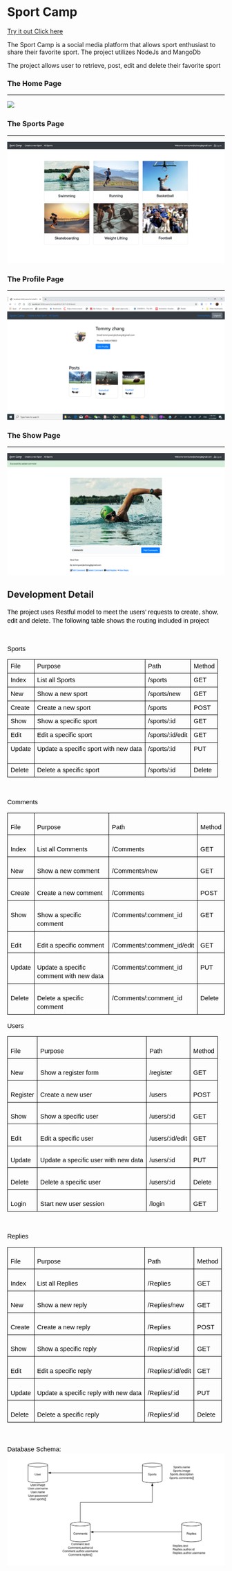 <h1>Sport Camp</h1>
<a href="https://sportcampv2.herokuapp.com/"> Try it out Click here </a>
<p>The Sport Camp is a social media platform that allows sport enthusiast to share their favorite sport. The project utilizes NodeJs and MangoDb </p>
</p>The project allows user to retrieve, post, edit and delete their favorite sport</p>

<h3>The Home Page</h3>
<hr/>
<img src="ScreenShot/Home.png"/>

<h3>The Sports Page</h3>
<hr/>
<img src="ScreenShot/sportsindex.png"/>

<h3>The Profile Page</h3>
<hr/>
<img src="ScreenShot/profile.png"/>

<h3>The Show Page</h3>
<hr/>
<img src="ScreenShot/showpage.png"/>

<h2>Development Detail</h2>
<p dir="ltr" style="line-height:1.38;margin-top:0pt;margin-bottom:0pt;"><span style="font-size:11pt;font-family:Arial;color:#000000;background-color:transparent;font-weight:400;font-style:normal;font-variant:normal;text-decoration:none;vertical-align:baseline;white-space:pre;white-space:pre-wrap;">The project uses Restful model to meet the users’ requests to create, show, edit and delete. The following table shows the routing included in project</span></p>
<p>
  <br>
</p>
<p dir="ltr" style="line-height:1.38;margin-top:0pt;margin-bottom:0pt;"><span style="font-size:11pt;font-family:Arial;color:#000000;background-color:transparent;font-weight:400;font-style:normal;font-variant:normal;text-decoration:none;vertical-align:baseline;white-space:pre;white-space:pre-wrap;">Sports</span></p>
<div align="left" dir="ltr" style="margin-left:0pt;">
  <table style="border:none;border-collapse:collapse;width:468pt;table-layout:fixed;">
    <tbody>
      <tr style="height:0pt;">
        <td style="border-left:solid #000000 1pt;border-right:solid #000000 1pt;border-bottom:solid #000000 1pt;border-top:solid #000000 1pt;vertical-align:top;padding:5pt 5pt 5pt 5pt;overflow:hidden;overflow-wrap:break-word;">
          <p dir="ltr" style="line-height:1.2;margin-top:0pt;margin-bottom:0pt;"><span style="font-size:11pt;font-family:Arial;color:#000000;background-color:transparent;font-weight:400;font-style:normal;font-variant:normal;text-decoration:none;vertical-align:baseline;white-space:pre;white-space:pre-wrap;">File</span></p>
        </td>
        <td style="border-left:solid #000000 1pt;border-right:solid #000000 1pt;border-bottom:solid #000000 1pt;border-top:solid #000000 1pt;vertical-align:top;padding:5pt 5pt 5pt 5pt;overflow:hidden;overflow-wrap:break-word;">
          <p dir="ltr" style="line-height:1.2;margin-top:0pt;margin-bottom:0pt;"><span style="font-size:11pt;font-family:Arial;color:#000000;background-color:transparent;font-weight:400;font-style:normal;font-variant:normal;text-decoration:none;vertical-align:baseline;white-space:pre;white-space:pre-wrap;">Purpose</span></p>
        </td>
        <td style="border-left:solid #000000 1pt;border-right:solid #000000 1pt;border-bottom:solid #000000 1pt;border-top:solid #000000 1pt;vertical-align:top;padding:5pt 5pt 5pt 5pt;overflow:hidden;overflow-wrap:break-word;">
          <p dir="ltr" style="line-height:1.2;margin-top:0pt;margin-bottom:0pt;"><span style="font-size:11pt;font-family:Arial;color:#000000;background-color:transparent;font-weight:400;font-style:normal;font-variant:normal;text-decoration:none;vertical-align:baseline;white-space:pre;white-space:pre-wrap;">Path</span></p>
        </td>
        <td style="border-left:solid #000000 1pt;border-right:solid #000000 1pt;border-bottom:solid #000000 1pt;border-top:solid #000000 1pt;vertical-align:top;padding:5pt 5pt 5pt 5pt;overflow:hidden;overflow-wrap:break-word;">
          <p dir="ltr" style="line-height:1.2;margin-top:0pt;margin-bottom:0pt;"><span style="font-size:11pt;font-family:Arial;color:#000000;background-color:transparent;font-weight:400;font-style:normal;font-variant:normal;text-decoration:none;vertical-align:baseline;white-space:pre;white-space:pre-wrap;">Method</span></p>
        </td>
      </tr>
      <tr style="height:0pt;">
        <td style="border-left:solid #000000 1pt;border-right:solid #000000 1pt;border-bottom:solid #000000 1pt;border-top:solid #000000 1pt;vertical-align:top;padding:5pt 5pt 5pt 5pt;overflow:hidden;overflow-wrap:break-word;">
          <p dir="ltr" style="line-height:1.2;margin-top:0pt;margin-bottom:0pt;"><span style="font-size:11pt;font-family:Arial;color:#000000;background-color:transparent;font-weight:400;font-style:normal;font-variant:normal;text-decoration:none;vertical-align:baseline;white-space:pre;white-space:pre-wrap;">Index</span></p>
        </td>
        <td style="border-left:solid #000000 1pt;border-right:solid #000000 1pt;border-bottom:solid #000000 1pt;border-top:solid #000000 1pt;vertical-align:top;padding:5pt 5pt 5pt 5pt;overflow:hidden;overflow-wrap:break-word;">
          <p dir="ltr" style="line-height:1.2;margin-top:0pt;margin-bottom:0pt;"><span style="font-size:11pt;font-family:Arial;color:#000000;background-color:transparent;font-weight:400;font-style:normal;font-variant:normal;text-decoration:none;vertical-align:baseline;white-space:pre;white-space:pre-wrap;">List all Sports</span></p>
        </td>
        <td style="border-left:solid #000000 1pt;border-right:solid #000000 1pt;border-bottom:solid #000000 1pt;border-top:solid #000000 1pt;vertical-align:top;padding:5pt 5pt 5pt 5pt;overflow:hidden;overflow-wrap:break-word;">
          <p dir="ltr" style="line-height:1.2;margin-top:0pt;margin-bottom:0pt;"><span style="font-size:11pt;font-family:Arial;color:#000000;background-color:transparent;font-weight:400;font-style:normal;font-variant:normal;text-decoration:none;vertical-align:baseline;white-space:pre;white-space:pre-wrap;">/sports</span></p>
        </td>
        <td style="border-left:solid #000000 1pt;border-right:solid #000000 1pt;border-bottom:solid #000000 1pt;border-top:solid #000000 1pt;vertical-align:top;padding:5pt 5pt 5pt 5pt;overflow:hidden;overflow-wrap:break-word;">
          <p dir="ltr" style="line-height:1.2;margin-top:0pt;margin-bottom:0pt;"><span style="font-size:11pt;font-family:Arial;color:#000000;background-color:transparent;font-weight:400;font-style:normal;font-variant:normal;text-decoration:none;vertical-align:baseline;white-space:pre;white-space:pre-wrap;">GET</span></p>
        </td>
      </tr>
      <tr style="height:0pt;">
        <td style="border-left:solid #000000 1pt;border-right:solid #000000 1pt;border-bottom:solid #000000 1pt;border-top:solid #000000 1pt;vertical-align:top;padding:5pt 5pt 5pt 5pt;overflow:hidden;overflow-wrap:break-word;">
          <p dir="ltr" style="line-height:1.2;margin-top:0pt;margin-bottom:0pt;"><span style="font-size:11pt;font-family:Arial;color:#000000;background-color:transparent;font-weight:400;font-style:normal;font-variant:normal;text-decoration:none;vertical-align:baseline;white-space:pre;white-space:pre-wrap;">New</span></p>
        </td>
        <td style="border-left:solid #000000 1pt;border-right:solid #000000 1pt;border-bottom:solid #000000 1pt;border-top:solid #000000 1pt;vertical-align:top;padding:5pt 5pt 5pt 5pt;overflow:hidden;overflow-wrap:break-word;">
          <p dir="ltr" style="line-height:1.2;margin-top:0pt;margin-bottom:0pt;"><span style="font-size:11pt;font-family:Arial;color:#000000;background-color:transparent;font-weight:400;font-style:normal;font-variant:normal;text-decoration:none;vertical-align:baseline;white-space:pre;white-space:pre-wrap;">Show a new sport</span></p>
        </td>
        <td style="border-left:solid #000000 1pt;border-right:solid #000000 1pt;border-bottom:solid #000000 1pt;border-top:solid #000000 1pt;vertical-align:top;padding:5pt 5pt 5pt 5pt;overflow:hidden;overflow-wrap:break-word;">
          <p dir="ltr" style="line-height:1.2;margin-top:0pt;margin-bottom:0pt;"><span style="font-size:11pt;font-family:Arial;color:#000000;background-color:transparent;font-weight:400;font-style:normal;font-variant:normal;text-decoration:none;vertical-align:baseline;white-space:pre;white-space:pre-wrap;">/sports/new</span></p>
        </td>
        <td style="border-left:solid #000000 1pt;border-right:solid #000000 1pt;border-bottom:solid #000000 1pt;border-top:solid #000000 1pt;vertical-align:top;padding:5pt 5pt 5pt 5pt;overflow:hidden;overflow-wrap:break-word;">
          <p dir="ltr" style="line-height:1.2;margin-top:0pt;margin-bottom:0pt;"><span style="font-size:11pt;font-family:Arial;color:#000000;background-color:transparent;font-weight:400;font-style:normal;font-variant:normal;text-decoration:none;vertical-align:baseline;white-space:pre;white-space:pre-wrap;">GET</span></p>
        </td>
      </tr>
      <tr style="height:0pt;">
        <td style="border-left:solid #000000 1pt;border-right:solid #000000 1pt;border-bottom:solid #000000 1pt;border-top:solid #000000 1pt;vertical-align:top;padding:5pt 5pt 5pt 5pt;overflow:hidden;overflow-wrap:break-word;">
          <p dir="ltr" style="line-height:1.2;margin-top:0pt;margin-bottom:0pt;"><span style="font-size:11pt;font-family:Arial;color:#000000;background-color:transparent;font-weight:400;font-style:normal;font-variant:normal;text-decoration:none;vertical-align:baseline;white-space:pre;white-space:pre-wrap;">Create</span></p>
        </td>
        <td style="border-left:solid #000000 1pt;border-right:solid #000000 1pt;border-bottom:solid #000000 1pt;border-top:solid #000000 1pt;vertical-align:top;padding:5pt 5pt 5pt 5pt;overflow:hidden;overflow-wrap:break-word;">
          <p dir="ltr" style="line-height:1.2;margin-top:0pt;margin-bottom:0pt;"><span style="font-size:11pt;font-family:Arial;color:#000000;background-color:transparent;font-weight:400;font-style:normal;font-variant:normal;text-decoration:none;vertical-align:baseline;white-space:pre;white-space:pre-wrap;">Create a new sport</span></p>
        </td>
        <td style="border-left:solid #000000 1pt;border-right:solid #000000 1pt;border-bottom:solid #000000 1pt;border-top:solid #000000 1pt;vertical-align:top;padding:5pt 5pt 5pt 5pt;overflow:hidden;overflow-wrap:break-word;">
          <p dir="ltr" style="line-height:1.2;margin-top:0pt;margin-bottom:0pt;"><span style="font-size:11pt;font-family:Arial;color:#000000;background-color:transparent;font-weight:400;font-style:normal;font-variant:normal;text-decoration:none;vertical-align:baseline;white-space:pre;white-space:pre-wrap;">/sports</span></p>
        </td>
        <td style="border-left:solid #000000 1pt;border-right:solid #000000 1pt;border-bottom:solid #000000 1pt;border-top:solid #000000 1pt;vertical-align:top;padding:5pt 5pt 5pt 5pt;overflow:hidden;overflow-wrap:break-word;">
          <p dir="ltr" style="line-height:1.2;margin-top:0pt;margin-bottom:0pt;"><span style="font-size:11pt;font-family:Arial;color:#000000;background-color:transparent;font-weight:400;font-style:normal;font-variant:normal;text-decoration:none;vertical-align:baseline;white-space:pre;white-space:pre-wrap;">POST</span></p>
        </td>
      </tr>
      <tr style="height:0pt;">
        <td style="border-left:solid #000000 1pt;border-right:solid #000000 1pt;border-bottom:solid #000000 1pt;border-top:solid #000000 1pt;vertical-align:top;padding:5pt 5pt 5pt 5pt;overflow:hidden;overflow-wrap:break-word;">
          <p dir="ltr" style="line-height:1.2;margin-top:0pt;margin-bottom:0pt;"><span style="font-size:11pt;font-family:Arial;color:#000000;background-color:transparent;font-weight:400;font-style:normal;font-variant:normal;text-decoration:none;vertical-align:baseline;white-space:pre;white-space:pre-wrap;">Show</span></p>
        </td>
        <td style="border-left:solid #000000 1pt;border-right:solid #000000 1pt;border-bottom:solid #000000 1pt;border-top:solid #000000 1pt;vertical-align:top;padding:5pt 5pt 5pt 5pt;overflow:hidden;overflow-wrap:break-word;">
          <p dir="ltr" style="line-height:1.2;margin-top:0pt;margin-bottom:0pt;"><span style="font-size:11pt;font-family:Arial;color:#000000;background-color:transparent;font-weight:400;font-style:normal;font-variant:normal;text-decoration:none;vertical-align:baseline;white-space:pre;white-space:pre-wrap;">Show a specific sport&nbsp;</span></p>
        </td>
        <td style="border-left:solid #000000 1pt;border-right:solid #000000 1pt;border-bottom:solid #000000 1pt;border-top:solid #000000 1pt;vertical-align:top;padding:5pt 5pt 5pt 5pt;overflow:hidden;overflow-wrap:break-word;">
          <p dir="ltr" style="line-height:1.2;margin-top:0pt;margin-bottom:0pt;"><span style="font-size:11pt;font-family:Arial;color:#000000;background-color:transparent;font-weight:400;font-style:normal;font-variant:normal;text-decoration:none;vertical-align:baseline;white-space:pre;white-space:pre-wrap;">/sports/:id</span></p>
        </td>
        <td style="border-left:solid #000000 1pt;border-right:solid #000000 1pt;border-bottom:solid #000000 1pt;border-top:solid #000000 1pt;vertical-align:top;padding:5pt 5pt 5pt 5pt;overflow:hidden;overflow-wrap:break-word;">
          <p dir="ltr" style="line-height:1.2;margin-top:0pt;margin-bottom:0pt;"><span style="font-size:11pt;font-family:Arial;color:#000000;background-color:transparent;font-weight:400;font-style:normal;font-variant:normal;text-decoration:none;vertical-align:baseline;white-space:pre;white-space:pre-wrap;">GET</span></p>
        </td>
      </tr>
      <tr style="height:0pt;">
        <td style="border-left:solid #000000 1pt;border-right:solid #000000 1pt;border-bottom:solid #000000 1pt;border-top:solid #000000 1pt;vertical-align:top;padding:5pt 5pt 5pt 5pt;overflow:hidden;overflow-wrap:break-word;">
          <p dir="ltr" style="line-height:1.2;margin-top:0pt;margin-bottom:0pt;"><span style="font-size:11pt;font-family:Arial;color:#000000;background-color:transparent;font-weight:400;font-style:normal;font-variant:normal;text-decoration:none;vertical-align:baseline;white-space:pre;white-space:pre-wrap;">Edit</span></p>
        </td>
        <td style="border-left:solid #000000 1pt;border-right:solid #000000 1pt;border-bottom:solid #000000 1pt;border-top:solid #000000 1pt;vertical-align:top;padding:5pt 5pt 5pt 5pt;overflow:hidden;overflow-wrap:break-word;">
          <p dir="ltr" style="line-height:1.2;margin-top:0pt;margin-bottom:0pt;"><span style="font-size:11pt;font-family:Arial;color:#000000;background-color:transparent;font-weight:400;font-style:normal;font-variant:normal;text-decoration:none;vertical-align:baseline;white-space:pre;white-space:pre-wrap;">Edit a specific sport</span></p>
        </td>
        <td style="border-left:solid #000000 1pt;border-right:solid #000000 1pt;border-bottom:solid #000000 1pt;border-top:solid #000000 1pt;vertical-align:top;padding:5pt 5pt 5pt 5pt;overflow:hidden;overflow-wrap:break-word;">
          <p dir="ltr" style="line-height:1.2;margin-top:0pt;margin-bottom:0pt;"><span style="font-size:11pt;font-family:Arial;color:#000000;background-color:transparent;font-weight:400;font-style:normal;font-variant:normal;text-decoration:none;vertical-align:baseline;white-space:pre;white-space:pre-wrap;">/sports/:id/edit</span></p>
        </td>
        <td style="border-left:solid #000000 1pt;border-right:solid #000000 1pt;border-bottom:solid #000000 1pt;border-top:solid #000000 1pt;vertical-align:top;padding:5pt 5pt 5pt 5pt;overflow:hidden;overflow-wrap:break-word;">
          <p dir="ltr" style="line-height:1.2;margin-top:0pt;margin-bottom:0pt;"><span style="font-size:11pt;font-family:Arial;color:#000000;background-color:transparent;font-weight:400;font-style:normal;font-variant:normal;text-decoration:none;vertical-align:baseline;white-space:pre;white-space:pre-wrap;">GET</span></p>
        </td>
      </tr>
      <tr style="height:0pt;">
        <td style="border-left:solid #000000 1pt;border-right:solid #000000 1pt;border-bottom:solid #000000 1pt;border-top:solid #000000 1pt;vertical-align:top;padding:5pt 5pt 5pt 5pt;overflow:hidden;overflow-wrap:break-word;">
          <p dir="ltr" style="line-height:1.2;margin-top:0pt;margin-bottom:0pt;"><span style="font-size:11pt;font-family:Arial;color:#000000;background-color:transparent;font-weight:400;font-style:normal;font-variant:normal;text-decoration:none;vertical-align:baseline;white-space:pre;white-space:pre-wrap;">Update</span></p>
        </td>
        <td style="border-left:solid #000000 1pt;border-right:solid #000000 1pt;border-bottom:solid #000000 1pt;border-top:solid #000000 1pt;vertical-align:top;padding:5pt 5pt 5pt 5pt;overflow:hidden;overflow-wrap:break-word;">
          <p dir="ltr" style="line-height:1.2;margin-top:0pt;margin-bottom:0pt;"><span style="font-size:11pt;font-family:Arial;color:#000000;background-color:transparent;font-weight:400;font-style:normal;font-variant:normal;text-decoration:none;vertical-align:baseline;white-space:pre;white-space:pre-wrap;">Update a specific sport with new data</span></p>
        </td>
        <td style="border-left:solid #000000 1pt;border-right:solid #000000 1pt;border-bottom:solid #000000 1pt;border-top:solid #000000 1pt;vertical-align:top;padding:5pt 5pt 5pt 5pt;overflow:hidden;overflow-wrap:break-word;">
          <p dir="ltr" style="line-height:1.2;margin-top:0pt;margin-bottom:0pt;"><span style="font-size:11pt;font-family:Arial;color:#000000;background-color:transparent;font-weight:400;font-style:normal;font-variant:normal;text-decoration:none;vertical-align:baseline;white-space:pre;white-space:pre-wrap;">/sports/:id</span></p>
          <br>
        </td>
        <td style="border-left:solid #000000 1pt;border-right:solid #000000 1pt;border-bottom:solid #000000 1pt;border-top:solid #000000 1pt;vertical-align:top;padding:5pt 5pt 5pt 5pt;overflow:hidden;overflow-wrap:break-word;">
          <p dir="ltr" style="line-height:1.2;margin-top:0pt;margin-bottom:0pt;"><span style="font-size:11pt;font-family:Arial;color:#000000;background-color:transparent;font-weight:400;font-style:normal;font-variant:normal;text-decoration:none;vertical-align:baseline;white-space:pre;white-space:pre-wrap;">PUT</span></p>
        </td>
      </tr>
      <tr style="height:0pt;">
        <td style="border-left:solid #000000 1pt;border-right:solid #000000 1pt;border-bottom:solid #000000 1pt;border-top:solid #000000 1pt;vertical-align:top;padding:5pt 5pt 5pt 5pt;overflow:hidden;overflow-wrap:break-word;">
          <p dir="ltr" style="line-height:1.2;margin-top:0pt;margin-bottom:0pt;"><span style="font-size:11pt;font-family:Arial;color:#000000;background-color:transparent;font-weight:400;font-style:normal;font-variant:normal;text-decoration:none;vertical-align:baseline;white-space:pre;white-space:pre-wrap;">Delete</span></p>
        </td>
        <td style="border-left:solid #000000 1pt;border-right:solid #000000 1pt;border-bottom:solid #000000 1pt;border-top:solid #000000 1pt;vertical-align:top;padding:5pt 5pt 5pt 5pt;overflow:hidden;overflow-wrap:break-word;">
          <p dir="ltr" style="line-height:1.2;margin-top:0pt;margin-bottom:0pt;"><span style="font-size:11pt;font-family:Arial;color:#000000;background-color:transparent;font-weight:400;font-style:normal;font-variant:normal;text-decoration:none;vertical-align:baseline;white-space:pre;white-space:pre-wrap;">Delete a specific sport</span></p>
        </td>
        <td style="border-left:solid #000000 1pt;border-right:solid #000000 1pt;border-bottom:solid #000000 1pt;border-top:solid #000000 1pt;vertical-align:top;padding:5pt 5pt 5pt 5pt;overflow:hidden;overflow-wrap:break-word;">
          <p dir="ltr" style="line-height:1.2;margin-top:0pt;margin-bottom:0pt;"><span style="font-size:11pt;font-family:Arial;color:#000000;background-color:transparent;font-weight:400;font-style:normal;font-variant:normal;text-decoration:none;vertical-align:baseline;white-space:pre;white-space:pre-wrap;">/sports/:id</span></p>
        </td>
        <td style="border-left:solid #000000 1pt;border-right:solid #000000 1pt;border-bottom:solid #000000 1pt;border-top:solid #000000 1pt;vertical-align:top;padding:5pt 5pt 5pt 5pt;overflow:hidden;overflow-wrap:break-word;">
          <p dir="ltr" style="line-height:1.2;margin-top:0pt;margin-bottom:0pt;"><span style="font-size:11pt;font-family:Arial;color:#000000;background-color:transparent;font-weight:400;font-style:normal;font-variant:normal;text-decoration:none;vertical-align:baseline;white-space:pre;white-space:pre-wrap;">Delete</span></p>
        </td>
      </tr>
    </tbody>
  </table>
</div>
<p>
  <br>
</p>
<p dir="ltr" style="line-height:1.38;margin-top:12pt;margin-bottom:0pt;"><span style="font-size:11pt;font-family:Arial;color:#000000;background-color:transparent;font-weight:400;font-style:normal;font-variant:normal;text-decoration:none;vertical-align:baseline;white-space:pre;white-space:pre-wrap;">Comments</span></p>
<div align="left" dir="ltr" style="margin-left:0pt;">
  <table style="border:none;border-collapse:collapse;">
    <tbody>
      <tr style="height:24pt;">
        <td style="border-left:solid #000000 0.9984375000000001pt;border-right:solid #000000 0.9984375000000001pt;border-bottom:solid #000000 0.9984375000000001pt;border-top:solid #000000 0.9984375000000001pt;vertical-align:top;padding:5pt 5pt 5pt 5pt;overflow:hidden;overflow-wrap:break-word;">
          <p dir="ltr" style="line-height:1.38;margin-top:12pt;margin-bottom:0pt;"><span style="font-size:11pt;font-family:Arial;color:#000000;background-color:transparent;font-weight:400;font-style:normal;font-variant:normal;text-decoration:none;vertical-align:baseline;white-space:pre;white-space:pre-wrap;">File</span></p>
        </td>
        <td style="border-left:solid #000000 0.9984375000000001pt;border-right:solid #000000 0.9984375000000001pt;border-bottom:solid #000000 0.9984375000000001pt;border-top:solid #000000 0.9984375000000001pt;vertical-align:top;padding:5pt 5pt 5pt 5pt;overflow:hidden;overflow-wrap:break-word;">
          <p dir="ltr" style="line-height:1.38;margin-top:12pt;margin-bottom:0pt;"><span style="font-size:11pt;font-family:Arial;color:#000000;background-color:transparent;font-weight:400;font-style:normal;font-variant:normal;text-decoration:none;vertical-align:baseline;white-space:pre;white-space:pre-wrap;">Purpose</span></p>
        </td>
        <td style="border-left:solid #000000 0.9984375000000001pt;border-right:solid #000000 0.9984375000000001pt;border-bottom:solid #000000 0.9984375000000001pt;border-top:solid #000000 0.9984375000000001pt;vertical-align:top;padding:5pt 5pt 5pt 5pt;overflow:hidden;overflow-wrap:break-word;">
          <p dir="ltr" style="line-height:1.38;margin-top:12pt;margin-bottom:0pt;"><span style="font-size:11pt;font-family:Arial;color:#000000;background-color:transparent;font-weight:400;font-style:normal;font-variant:normal;text-decoration:none;vertical-align:baseline;white-space:pre;white-space:pre-wrap;">Path</span></p>
        </td>
        <td style="border-left:solid #000000 0.9984375000000001pt;border-right:solid #000000 0.9984375000000001pt;border-bottom:solid #000000 0.9984375000000001pt;border-top:solid #000000 0.9984375000000001pt;vertical-align:top;padding:5pt 5pt 5pt 5pt;overflow:hidden;overflow-wrap:break-word;">
          <p dir="ltr" style="line-height:1.38;margin-top:12pt;margin-bottom:0pt;"><span style="font-size:11pt;font-family:Arial;color:#000000;background-color:transparent;font-weight:400;font-style:normal;font-variant:normal;text-decoration:none;vertical-align:baseline;white-space:pre;white-space:pre-wrap;">Method</span></p>
        </td>
      </tr>
      <tr style="height:24pt;">
        <td style="border-left:solid #000000 0.9984375000000001pt;border-right:solid #000000 0.9984375000000001pt;border-bottom:solid #000000 0.9984375000000001pt;border-top:solid #000000 0.9984375000000001pt;vertical-align:top;padding:5pt 5pt 5pt 5pt;overflow:hidden;overflow-wrap:break-word;">
          <p dir="ltr" style="line-height:1.38;margin-top:12pt;margin-bottom:0pt;"><span style="font-size:11pt;font-family:Arial;color:#000000;background-color:transparent;font-weight:400;font-style:normal;font-variant:normal;text-decoration:none;vertical-align:baseline;white-space:pre;white-space:pre-wrap;">Index</span></p>
        </td>
        <td style="border-left:solid #000000 0.9984375000000001pt;border-right:solid #000000 0.9984375000000001pt;border-bottom:solid #000000 0.9984375000000001pt;border-top:solid #000000 0.9984375000000001pt;vertical-align:top;padding:5pt 5pt 5pt 5pt;overflow:hidden;overflow-wrap:break-word;">
          <p dir="ltr" style="line-height:1.38;margin-top:12pt;margin-bottom:0pt;"><span style="font-size:11pt;font-family:Arial;color:#000000;background-color:transparent;font-weight:400;font-style:normal;font-variant:normal;text-decoration:none;vertical-align:baseline;white-space:pre;white-space:pre-wrap;">List all Comments</span></p>
        </td>
        <td style="border-left:solid #000000 0.9984375000000001pt;border-right:solid #000000 0.9984375000000001pt;border-bottom:solid #000000 0.9984375000000001pt;border-top:solid #000000 0.9984375000000001pt;vertical-align:top;padding:5pt 5pt 5pt 5pt;overflow:hidden;overflow-wrap:break-word;">
          <p dir="ltr" style="line-height:1.38;margin-top:12pt;margin-bottom:0pt;"><span style="font-size:11pt;font-family:Arial;color:#000000;background-color:transparent;font-weight:400;font-style:normal;font-variant:normal;text-decoration:none;vertical-align:baseline;white-space:pre;white-space:pre-wrap;">/Comments</span></p>
        </td>
        <td style="border-left:solid #000000 0.9984375000000001pt;border-right:solid #000000 0.9984375000000001pt;border-bottom:solid #000000 0.9984375000000001pt;border-top:solid #000000 0.9984375000000001pt;vertical-align:top;padding:5pt 5pt 5pt 5pt;overflow:hidden;overflow-wrap:break-word;">
          <p dir="ltr" style="line-height:1.38;margin-top:12pt;margin-bottom:0pt;"><span style="font-size:11pt;font-family:Arial;color:#000000;background-color:transparent;font-weight:400;font-style:normal;font-variant:normal;text-decoration:none;vertical-align:baseline;white-space:pre;white-space:pre-wrap;">GET</span></p>
        </td>
      </tr>
      <tr style="height:24pt;">
        <td style="border-left:solid #000000 0.9984375000000001pt;border-right:solid #000000 0.9984375000000001pt;border-bottom:solid #000000 0.9984375000000001pt;border-top:solid #000000 0.9984375000000001pt;vertical-align:top;padding:5pt 5pt 5pt 5pt;overflow:hidden;overflow-wrap:break-word;">
          <p dir="ltr" style="line-height:1.38;margin-top:12pt;margin-bottom:0pt;"><span style="font-size:11pt;font-family:Arial;color:#000000;background-color:transparent;font-weight:400;font-style:normal;font-variant:normal;text-decoration:none;vertical-align:baseline;white-space:pre;white-space:pre-wrap;">New</span></p>
        </td>
        <td style="border-left:solid #000000 0.9984375000000001pt;border-right:solid #000000 0.9984375000000001pt;border-bottom:solid #000000 0.9984375000000001pt;border-top:solid #000000 0.9984375000000001pt;vertical-align:top;padding:5pt 5pt 5pt 5pt;overflow:hidden;overflow-wrap:break-word;">
          <p dir="ltr" style="line-height:1.38;margin-top:12pt;margin-bottom:0pt;"><span style="font-size:11pt;font-family:Arial;color:#000000;background-color:transparent;font-weight:400;font-style:normal;font-variant:normal;text-decoration:none;vertical-align:baseline;white-space:pre;white-space:pre-wrap;">Show a new comment</span></p>
        </td>
        <td style="border-left:solid #000000 0.9984375000000001pt;border-right:solid #000000 0.9984375000000001pt;border-bottom:solid #000000 0.9984375000000001pt;border-top:solid #000000 0.9984375000000001pt;vertical-align:top;padding:5pt 5pt 5pt 5pt;overflow:hidden;overflow-wrap:break-word;">
          <p dir="ltr" style="line-height:1.38;margin-top:12pt;margin-bottom:0pt;"><span style="font-size:11pt;font-family:Arial;color:#000000;background-color:transparent;font-weight:400;font-style:normal;font-variant:normal;text-decoration:none;vertical-align:baseline;white-space:pre;white-space:pre-wrap;">/Comments/new</span></p>
        </td>
        <td style="border-left:solid #000000 0.9984375000000001pt;border-right:solid #000000 0.9984375000000001pt;border-bottom:solid #000000 0.9984375000000001pt;border-top:solid #000000 0.9984375000000001pt;vertical-align:top;padding:5pt 5pt 5pt 5pt;overflow:hidden;overflow-wrap:break-word;">
          <p dir="ltr" style="line-height:1.38;margin-top:12pt;margin-bottom:0pt;"><span style="font-size:11pt;font-family:Arial;color:#000000;background-color:transparent;font-weight:400;font-style:normal;font-variant:normal;text-decoration:none;vertical-align:baseline;white-space:pre;white-space:pre-wrap;">GET</span></p>
        </td>
      </tr>
      <tr style="height:24pt;">
        <td style="border-left:solid #000000 0.9984375000000001pt;border-right:solid #000000 0.9984375000000001pt;border-bottom:solid #000000 0.9984375000000001pt;border-top:solid #000000 0.9984375000000001pt;vertical-align:top;padding:5pt 5pt 5pt 5pt;overflow:hidden;overflow-wrap:break-word;">
          <p dir="ltr" style="line-height:1.38;margin-top:12pt;margin-bottom:0pt;"><span style="font-size:11pt;font-family:Arial;color:#000000;background-color:transparent;font-weight:400;font-style:normal;font-variant:normal;text-decoration:none;vertical-align:baseline;white-space:pre;white-space:pre-wrap;">Create</span></p>
        </td>
        <td style="border-left:solid #000000 0.9984375000000001pt;border-right:solid #000000 0.9984375000000001pt;border-bottom:solid #000000 0.9984375000000001pt;border-top:solid #000000 0.9984375000000001pt;vertical-align:top;padding:5pt 5pt 5pt 5pt;overflow:hidden;overflow-wrap:break-word;">
          <p dir="ltr" style="line-height:1.38;margin-top:12pt;margin-bottom:0pt;"><span style="font-size:11pt;font-family:Arial;color:#000000;background-color:transparent;font-weight:400;font-style:normal;font-variant:normal;text-decoration:none;vertical-align:baseline;white-space:pre;white-space:pre-wrap;">Create a new comment</span></p>
        </td>
        <td style="border-left:solid #000000 0.9984375000000001pt;border-right:solid #000000 0.9984375000000001pt;border-bottom:solid #000000 0.9984375000000001pt;border-top:solid #000000 0.9984375000000001pt;vertical-align:top;padding:5pt 5pt 5pt 5pt;overflow:hidden;overflow-wrap:break-word;">
          <p dir="ltr" style="line-height:1.38;margin-top:12pt;margin-bottom:0pt;"><span style="font-size:11pt;font-family:Arial;color:#000000;background-color:transparent;font-weight:400;font-style:normal;font-variant:normal;text-decoration:none;vertical-align:baseline;white-space:pre;white-space:pre-wrap;">/Comments</span></p>
        </td>
        <td style="border-left:solid #000000 0.9984375000000001pt;border-right:solid #000000 0.9984375000000001pt;border-bottom:solid #000000 0.9984375000000001pt;border-top:solid #000000 0.9984375000000001pt;vertical-align:top;padding:5pt 5pt 5pt 5pt;overflow:hidden;overflow-wrap:break-word;">
          <p dir="ltr" style="line-height:1.38;margin-top:12pt;margin-bottom:0pt;"><span style="font-size:11pt;font-family:Arial;color:#000000;background-color:transparent;font-weight:400;font-style:normal;font-variant:normal;text-decoration:none;vertical-align:baseline;white-space:pre;white-space:pre-wrap;">POST</span></p>
        </td>
      </tr>
      <tr style="height:24pt;">
        <td style="border-left:solid #000000 0.9984375000000001pt;border-right:solid #000000 0.9984375000000001pt;border-bottom:solid #000000 0.9984375000000001pt;border-top:solid #000000 0.9984375000000001pt;vertical-align:top;padding:5pt 5pt 5pt 5pt;overflow:hidden;overflow-wrap:break-word;">
          <p dir="ltr" style="line-height:1.38;margin-top:12pt;margin-bottom:0pt;"><span style="font-size:11pt;font-family:Arial;color:#000000;background-color:transparent;font-weight:400;font-style:normal;font-variant:normal;text-decoration:none;vertical-align:baseline;white-space:pre;white-space:pre-wrap;">Show</span></p>
        </td>
        <td style="border-left:solid #000000 0.9984375000000001pt;border-right:solid #000000 0.9984375000000001pt;border-bottom:solid #000000 0.9984375000000001pt;border-top:solid #000000 0.9984375000000001pt;vertical-align:top;padding:5pt 5pt 5pt 5pt;overflow:hidden;overflow-wrap:break-word;">
          <p dir="ltr" style="line-height:1.38;margin-top:12pt;margin-bottom:0pt;"><span style="font-size:11pt;font-family:Arial;color:#000000;background-color:transparent;font-weight:400;font-style:normal;font-variant:normal;text-decoration:none;vertical-align:baseline;white-space:pre;white-space:pre-wrap;">Show a specific comment&nbsp;</span></p>
        </td>
        <td style="border-left:solid #000000 0.9984375000000001pt;border-right:solid #000000 0.9984375000000001pt;border-bottom:solid #000000 0.9984375000000001pt;border-top:solid #000000 0.9984375000000001pt;vertical-align:top;padding:5pt 5pt 5pt 5pt;overflow:hidden;overflow-wrap:break-word;">
          <p dir="ltr" style="line-height:1.38;margin-top:12pt;margin-bottom:0pt;"><span style="font-size:11pt;font-family:Arial;color:#000000;background-color:transparent;font-weight:400;font-style:normal;font-variant:normal;text-decoration:none;vertical-align:baseline;white-space:pre;white-space:pre-wrap;">/Comments/:comment_id</span></p>
        </td>
        <td style="border-left:solid #000000 0.9984375000000001pt;border-right:solid #000000 0.9984375000000001pt;border-bottom:solid #000000 0.9984375000000001pt;border-top:solid #000000 0.9984375000000001pt;vertical-align:top;padding:5pt 5pt 5pt 5pt;overflow:hidden;overflow-wrap:break-word;">
          <p dir="ltr" style="line-height:1.38;margin-top:12pt;margin-bottom:0pt;"><span style="font-size:11pt;font-family:Arial;color:#000000;background-color:transparent;font-weight:400;font-style:normal;font-variant:normal;text-decoration:none;vertical-align:baseline;white-space:pre;white-space:pre-wrap;">GET</span></p>
        </td>
      </tr>
      <tr style="height:24pt;">
        <td style="border-left:solid #000000 0.9984375000000001pt;border-right:solid #000000 0.9984375000000001pt;border-bottom:solid #000000 0.9984375000000001pt;border-top:solid #000000 0.9984375000000001pt;vertical-align:top;padding:5pt 5pt 5pt 5pt;overflow:hidden;overflow-wrap:break-word;">
          <p dir="ltr" style="line-height:1.38;margin-top:12pt;margin-bottom:0pt;"><span style="font-size:11pt;font-family:Arial;color:#000000;background-color:transparent;font-weight:400;font-style:normal;font-variant:normal;text-decoration:none;vertical-align:baseline;white-space:pre;white-space:pre-wrap;">Edit</span></p>
        </td>
        <td style="border-left:solid #000000 0.9984375000000001pt;border-right:solid #000000 0.9984375000000001pt;border-bottom:solid #000000 0.9984375000000001pt;border-top:solid #000000 0.9984375000000001pt;vertical-align:top;padding:5pt 5pt 5pt 5pt;overflow:hidden;overflow-wrap:break-word;">
          <p dir="ltr" style="line-height:1.38;margin-top:12pt;margin-bottom:0pt;"><span style="font-size:11pt;font-family:Arial;color:#000000;background-color:transparent;font-weight:400;font-style:normal;font-variant:normal;text-decoration:none;vertical-align:baseline;white-space:pre;white-space:pre-wrap;">Edit a specific comment</span></p>
        </td>
        <td style="border-left:solid #000000 0.9984375000000001pt;border-right:solid #000000 0.9984375000000001pt;border-bottom:solid #000000 0.9984375000000001pt;border-top:solid #000000 0.9984375000000001pt;vertical-align:top;padding:5pt 5pt 5pt 5pt;overflow:hidden;overflow-wrap:break-word;">
          <p dir="ltr" style="line-height:1.38;margin-top:12pt;margin-bottom:0pt;"><span style="font-size:11pt;font-family:Arial;color:#000000;background-color:transparent;font-weight:400;font-style:normal;font-variant:normal;text-decoration:none;vertical-align:baseline;white-space:pre;white-space:pre-wrap;">/Comments/:comment_id/edit</span></p>
        </td>
        <td style="border-left:solid #000000 0.9984375000000001pt;border-right:solid #000000 0.9984375000000001pt;border-bottom:solid #000000 0.9984375000000001pt;border-top:solid #000000 0.9984375000000001pt;vertical-align:top;padding:5pt 5pt 5pt 5pt;overflow:hidden;overflow-wrap:break-word;">
          <p dir="ltr" style="line-height:1.38;margin-top:12pt;margin-bottom:0pt;"><span style="font-size:11pt;font-family:Arial;color:#000000;background-color:transparent;font-weight:400;font-style:normal;font-variant:normal;text-decoration:none;vertical-align:baseline;white-space:pre;white-space:pre-wrap;">GET</span></p>
        </td>
      </tr>
      <tr style="height:37.5pt;">
        <td style="border-left:solid #000000 0.9984375000000001pt;border-right:solid #000000 0.9984375000000001pt;border-bottom:solid #000000 0.9984375000000001pt;border-top:solid #000000 0.9984375000000001pt;vertical-align:top;padding:5pt 5pt 5pt 5pt;overflow:hidden;overflow-wrap:break-word;">
          <p dir="ltr" style="line-height:1.38;margin-top:12pt;margin-bottom:0pt;"><span style="font-size:11pt;font-family:Arial;color:#000000;background-color:transparent;font-weight:400;font-style:normal;font-variant:normal;text-decoration:none;vertical-align:baseline;white-space:pre;white-space:pre-wrap;">Update</span></p>
        </td>
        <td style="border-left:solid #000000 0.9984375000000001pt;border-right:solid #000000 0.9984375000000001pt;border-bottom:solid #000000 0.9984375000000001pt;border-top:solid #000000 0.9984375000000001pt;vertical-align:top;padding:5pt 5pt 5pt 5pt;overflow:hidden;overflow-wrap:break-word;">
          <p dir="ltr" style="line-height:1.38;margin-top:12pt;margin-bottom:0pt;"><span style="font-size:11pt;font-family:Arial;color:#000000;background-color:transparent;font-weight:400;font-style:normal;font-variant:normal;text-decoration:none;vertical-align:baseline;white-space:pre;white-space:pre-wrap;">Update a specific comment with new data</span></p>
        </td>
        <td style="border-left:solid #000000 0.9984375000000001pt;border-right:solid #000000 0.9984375000000001pt;border-bottom:solid #000000 0.9984375000000001pt;border-top:solid #000000 0.9984375000000001pt;vertical-align:top;padding:5pt 5pt 5pt 5pt;overflow:hidden;overflow-wrap:break-word;">
          <p dir="ltr" style="line-height:1.38;margin-top:12pt;margin-bottom:0pt;"><span style="font-size:11pt;font-family:Arial;color:#000000;background-color:transparent;font-weight:400;font-style:normal;font-variant:normal;text-decoration:none;vertical-align:baseline;white-space:pre;white-space:pre-wrap;">/Comments/:comment_id</span></p>
        </td>
        <td style="border-left:solid #000000 0.9984375000000001pt;border-right:solid #000000 0.9984375000000001pt;border-bottom:solid #000000 0.9984375000000001pt;border-top:solid #000000 0.9984375000000001pt;vertical-align:top;padding:5pt 5pt 5pt 5pt;overflow:hidden;overflow-wrap:break-word;">
          <p dir="ltr" style="line-height:1.38;margin-top:12pt;margin-bottom:0pt;"><span style="font-size:11pt;font-family:Arial;color:#000000;background-color:transparent;font-weight:400;font-style:normal;font-variant:normal;text-decoration:none;vertical-align:baseline;white-space:pre;white-space:pre-wrap;">PUT</span></p>
        </td>
      </tr>
      <tr style="height:24pt;">
        <td style="border-left:solid #000000 0.9984375000000001pt;border-right:solid #000000 0.9984375000000001pt;border-bottom:solid #000000 0.9984375000000001pt;border-top:solid #000000 0.9984375000000001pt;vertical-align:top;padding:5pt 5pt 5pt 5pt;overflow:hidden;overflow-wrap:break-word;">
          <p dir="ltr" style="line-height:1.38;margin-top:12pt;margin-bottom:0pt;"><span style="font-size:11pt;font-family:Arial;color:#000000;background-color:transparent;font-weight:400;font-style:normal;font-variant:normal;text-decoration:none;vertical-align:baseline;white-space:pre;white-space:pre-wrap;">Delete</span></p>
        </td>
        <td style="border-left:solid #000000 0.9984375000000001pt;border-right:solid #000000 0.9984375000000001pt;border-bottom:solid #000000 0.9984375000000001pt;border-top:solid #000000 0.9984375000000001pt;vertical-align:top;padding:5pt 5pt 5pt 5pt;overflow:hidden;overflow-wrap:break-word;">
          <p dir="ltr" style="line-height:1.38;margin-top:12pt;margin-bottom:0pt;"><span style="font-size:11pt;font-family:Arial;color:#000000;background-color:transparent;font-weight:400;font-style:normal;font-variant:normal;text-decoration:none;vertical-align:baseline;white-space:pre;white-space:pre-wrap;">Delete a specific comment</span></p>
        </td>
        <td style="border-left:solid #000000 0.9984375000000001pt;border-right:solid #000000 0.9984375000000001pt;border-bottom:solid #000000 0.9984375000000001pt;border-top:solid #000000 0.9984375000000001pt;vertical-align:top;padding:5pt 5pt 5pt 5pt;overflow:hidden;overflow-wrap:break-word;">
          <p dir="ltr" style="line-height:1.38;margin-top:12pt;margin-bottom:0pt;"><span style="font-size:11pt;font-family:Arial;color:#000000;background-color:transparent;font-weight:400;font-style:normal;font-variant:normal;text-decoration:none;vertical-align:baseline;white-space:pre;white-space:pre-wrap;">/Comments/:comment_id</span></p>
        </td>
        <td style="border-left:solid #000000 0.9984375000000001pt;border-right:solid #000000 0.9984375000000001pt;border-bottom:solid #000000 0.9984375000000001pt;border-top:solid #000000 0.9984375000000001pt;vertical-align:top;padding:5pt 5pt 5pt 5pt;overflow:hidden;overflow-wrap:break-word;">
          <p dir="ltr" style="line-height:1.38;margin-top:12pt;margin-bottom:0pt;"><span style="font-size:11pt;font-family:Arial;color:#000000;background-color:transparent;font-weight:400;font-style:normal;font-variant:normal;text-decoration:none;vertical-align:baseline;white-space:pre;white-space:pre-wrap;">Delete</span></p>
        </td>
      </tr>
    </tbody>
  </table>
</div>
<p dir="ltr" style="line-height:1.38;margin-top:12pt;margin-bottom:0pt;"><span style="font-size:11pt;font-family:Arial;color:#000000;background-color:transparent;font-weight:400;font-style:normal;font-variant:normal;text-decoration:none;vertical-align:baseline;white-space:pre;white-space:pre-wrap;">Users</span></p>
<div align="left" dir="ltr" style="margin-left:0pt;">
  <table style="border:none;border-collapse:collapse;">
    <tbody>
      <tr style="height:24pt;">
        <td style="border-left:solid #000000 0.9984375000000001pt;border-right:solid #000000 0.9984375000000001pt;border-bottom:solid #000000 0.9984375000000001pt;border-top:solid #000000 0.9984375000000001pt;vertical-align:top;padding:5pt 5pt 5pt 5pt;overflow:hidden;overflow-wrap:break-word;">
          <p dir="ltr" style="line-height:1.38;margin-top:12pt;margin-bottom:0pt;"><span style="font-size:11pt;font-family:Arial;color:#000000;background-color:transparent;font-weight:400;font-style:normal;font-variant:normal;text-decoration:none;vertical-align:baseline;white-space:pre;white-space:pre-wrap;">File</span></p>
        </td>
        <td style="border-left:solid #000000 0.9984375000000001pt;border-right:solid #000000 0.9984375000000001pt;border-bottom:solid #000000 0.9984375000000001pt;border-top:solid #000000 0.9984375000000001pt;vertical-align:top;padding:5pt 5pt 5pt 5pt;overflow:hidden;overflow-wrap:break-word;">
          <p dir="ltr" style="line-height:1.38;margin-top:12pt;margin-bottom:0pt;"><span style="font-size:11pt;font-family:Arial;color:#000000;background-color:transparent;font-weight:400;font-style:normal;font-variant:normal;text-decoration:none;vertical-align:baseline;white-space:pre;white-space:pre-wrap;">Purpose</span></p>
        </td>
        <td style="border-left:solid #000000 0.9984375000000001pt;border-right:solid #000000 0.9984375000000001pt;border-bottom:solid #000000 0.9984375000000001pt;border-top:solid #000000 0.9984375000000001pt;vertical-align:top;padding:5pt 5pt 5pt 5pt;overflow:hidden;overflow-wrap:break-word;">
          <p dir="ltr" style="line-height:1.38;margin-top:12pt;margin-bottom:0pt;"><span style="font-size:11pt;font-family:Arial;color:#000000;background-color:transparent;font-weight:400;font-style:normal;font-variant:normal;text-decoration:none;vertical-align:baseline;white-space:pre;white-space:pre-wrap;">Path</span></p>
        </td>
        <td style="border-left:solid #000000 0.9984375000000001pt;border-right:solid #000000 0.9984375000000001pt;border-bottom:solid #000000 0.9984375000000001pt;border-top:solid #000000 0.9984375000000001pt;vertical-align:top;padding:5pt 5pt 5pt 5pt;overflow:hidden;overflow-wrap:break-word;">
          <p dir="ltr" style="line-height:1.38;margin-top:12pt;margin-bottom:0pt;"><span style="font-size:11pt;font-family:Arial;color:#000000;background-color:transparent;font-weight:400;font-style:normal;font-variant:normal;text-decoration:none;vertical-align:baseline;white-space:pre;white-space:pre-wrap;">Method</span></p>
        </td>
      </tr>
      <tr style="height:24pt;">
        <td style="border-left:solid #000000 0.9984375000000001pt;border-right:solid #000000 0.9984375000000001pt;border-bottom:solid #000000 0.9984375000000001pt;border-top:solid #000000 0.9984375000000001pt;vertical-align:top;padding:5pt 5pt 5pt 5pt;overflow:hidden;overflow-wrap:break-word;">
          <p dir="ltr" style="line-height:1.38;margin-top:12pt;margin-bottom:0pt;"><span style="font-size:11pt;font-family:Arial;color:#000000;background-color:transparent;font-weight:400;font-style:normal;font-variant:normal;text-decoration:none;vertical-align:baseline;white-space:pre;white-space:pre-wrap;">New</span></p>
        </td>
        <td style="border-left:solid #000000 0.9984375000000001pt;border-right:solid #000000 0.9984375000000001pt;border-bottom:solid #000000 0.9984375000000001pt;border-top:solid #000000 0.9984375000000001pt;vertical-align:top;padding:5pt 5pt 5pt 5pt;overflow:hidden;overflow-wrap:break-word;">
          <p dir="ltr" style="line-height:1.38;margin-top:12pt;margin-bottom:0pt;"><span style="font-size:11pt;font-family:Arial;color:#000000;background-color:transparent;font-weight:400;font-style:normal;font-variant:normal;text-decoration:none;vertical-align:baseline;white-space:pre;white-space:pre-wrap;">Show a register form</span></p>
        </td>
        <td style="border-left:solid #000000 0.9984375000000001pt;border-right:solid #000000 0.9984375000000001pt;border-bottom:solid #000000 0.9984375000000001pt;border-top:solid #000000 0.9984375000000001pt;vertical-align:top;padding:5pt 5pt 5pt 5pt;overflow:hidden;overflow-wrap:break-word;">
          <p dir="ltr" style="line-height:1.38;margin-top:12pt;margin-bottom:0pt;"><span style="font-size:11pt;font-family:Arial;color:#000000;background-color:transparent;font-weight:400;font-style:normal;font-variant:normal;text-decoration:none;vertical-align:baseline;white-space:pre;white-space:pre-wrap;">/register</span></p>
        </td>
        <td style="border-left:solid #000000 0.9984375000000001pt;border-right:solid #000000 0.9984375000000001pt;border-bottom:solid #000000 0.9984375000000001pt;border-top:solid #000000 0.9984375000000001pt;vertical-align:top;padding:5pt 5pt 5pt 5pt;overflow:hidden;overflow-wrap:break-word;">
          <p dir="ltr" style="line-height:1.38;margin-top:12pt;margin-bottom:0pt;"><span style="font-size:11pt;font-family:Arial;color:#000000;background-color:transparent;font-weight:400;font-style:normal;font-variant:normal;text-decoration:none;vertical-align:baseline;white-space:pre;white-space:pre-wrap;">GET</span></p>
        </td>
      </tr>
      <tr style="height:24pt;">
        <td style="border-left:solid #000000 0.9984375000000001pt;border-right:solid #000000 0.9984375000000001pt;border-bottom:solid #000000 0.9984375000000001pt;border-top:solid #000000 0.9984375000000001pt;vertical-align:top;padding:5pt 5pt 5pt 5pt;overflow:hidden;overflow-wrap:break-word;">
          <p dir="ltr" style="line-height:1.38;margin-top:12pt;margin-bottom:0pt;"><span style="font-size:11pt;font-family:Arial;color:#000000;background-color:transparent;font-weight:400;font-style:normal;font-variant:normal;text-decoration:none;vertical-align:baseline;white-space:pre;white-space:pre-wrap;">Register</span></p>
        </td>
        <td style="border-left:solid #000000 0.9984375000000001pt;border-right:solid #000000 0.9984375000000001pt;border-bottom:solid #000000 0.9984375000000001pt;border-top:solid #000000 0.9984375000000001pt;vertical-align:top;padding:5pt 5pt 5pt 5pt;overflow:hidden;overflow-wrap:break-word;">
          <p dir="ltr" style="line-height:1.38;margin-top:12pt;margin-bottom:0pt;"><span style="font-size:11pt;font-family:Arial;color:#000000;background-color:transparent;font-weight:400;font-style:normal;font-variant:normal;text-decoration:none;vertical-align:baseline;white-space:pre;white-space:pre-wrap;">Create a new user</span></p>
        </td>
        <td style="border-left:solid #000000 0.9984375000000001pt;border-right:solid #000000 0.9984375000000001pt;border-bottom:solid #000000 0.9984375000000001pt;border-top:solid #000000 0.9984375000000001pt;vertical-align:top;padding:5pt 5pt 5pt 5pt;overflow:hidden;overflow-wrap:break-word;">
          <p dir="ltr" style="line-height:1.38;margin-top:12pt;margin-bottom:0pt;"><span style="font-size:11pt;font-family:Arial;color:#000000;background-color:transparent;font-weight:400;font-style:normal;font-variant:normal;text-decoration:none;vertical-align:baseline;white-space:pre;white-space:pre-wrap;">/users</span></p>
        </td>
        <td style="border-left:solid #000000 0.9984375000000001pt;border-right:solid #000000 0.9984375000000001pt;border-bottom:solid #000000 0.9984375000000001pt;border-top:solid #000000 0.9984375000000001pt;vertical-align:top;padding:5pt 5pt 5pt 5pt;overflow:hidden;overflow-wrap:break-word;">
          <p dir="ltr" style="line-height:1.38;margin-top:12pt;margin-bottom:0pt;"><span style="font-size:11pt;font-family:Arial;color:#000000;background-color:transparent;font-weight:400;font-style:normal;font-variant:normal;text-decoration:none;vertical-align:baseline;white-space:pre;white-space:pre-wrap;">POST</span></p>
        </td>
      </tr>
      <tr style="height:24pt;">
        <td style="border-left:solid #000000 0.9984375000000001pt;border-right:solid #000000 0.9984375000000001pt;border-bottom:solid #000000 0.9984375000000001pt;border-top:solid #000000 0.9984375000000001pt;vertical-align:top;padding:5pt 5pt 5pt 5pt;overflow:hidden;overflow-wrap:break-word;">
          <p dir="ltr" style="line-height:1.38;margin-top:12pt;margin-bottom:0pt;"><span style="font-size:11pt;font-family:Arial;color:#000000;background-color:transparent;font-weight:400;font-style:normal;font-variant:normal;text-decoration:none;vertical-align:baseline;white-space:pre;white-space:pre-wrap;">Show</span></p>
        </td>
        <td style="border-left:solid #000000 0.9984375000000001pt;border-right:solid #000000 0.9984375000000001pt;border-bottom:solid #000000 0.9984375000000001pt;border-top:solid #000000 0.9984375000000001pt;vertical-align:top;padding:5pt 5pt 5pt 5pt;overflow:hidden;overflow-wrap:break-word;">
          <p dir="ltr" style="line-height:1.38;margin-top:12pt;margin-bottom:0pt;"><span style="font-size:11pt;font-family:Arial;color:#000000;background-color:transparent;font-weight:400;font-style:normal;font-variant:normal;text-decoration:none;vertical-align:baseline;white-space:pre;white-space:pre-wrap;">Show a specific user&nbsp;</span></p>
        </td>
        <td style="border-left:solid #000000 0.9984375000000001pt;border-right:solid #000000 0.9984375000000001pt;border-bottom:solid #000000 0.9984375000000001pt;border-top:solid #000000 0.9984375000000001pt;vertical-align:top;padding:5pt 5pt 5pt 5pt;overflow:hidden;overflow-wrap:break-word;">
          <p dir="ltr" style="line-height:1.38;margin-top:12pt;margin-bottom:0pt;"><span style="font-size:11pt;font-family:Arial;color:#000000;background-color:transparent;font-weight:400;font-style:normal;font-variant:normal;text-decoration:none;vertical-align:baseline;white-space:pre;white-space:pre-wrap;">/users/:id</span></p>
        </td>
        <td style="border-left:solid #000000 0.9984375000000001pt;border-right:solid #000000 0.9984375000000001pt;border-bottom:solid #000000 0.9984375000000001pt;border-top:solid #000000 0.9984375000000001pt;vertical-align:top;padding:5pt 5pt 5pt 5pt;overflow:hidden;overflow-wrap:break-word;">
          <p dir="ltr" style="line-height:1.38;margin-top:12pt;margin-bottom:0pt;"><span style="font-size:11pt;font-family:Arial;color:#000000;background-color:transparent;font-weight:400;font-style:normal;font-variant:normal;text-decoration:none;vertical-align:baseline;white-space:pre;white-space:pre-wrap;">GET</span></p>
        </td>
      </tr>
      <tr style="height:24pt;">
        <td style="border-left:solid #000000 0.9984375000000001pt;border-right:solid #000000 0.9984375000000001pt;border-bottom:solid #000000 0.9984375000000001pt;border-top:solid #000000 0.9984375000000001pt;vertical-align:top;padding:5pt 5pt 5pt 5pt;overflow:hidden;overflow-wrap:break-word;">
          <p dir="ltr" style="line-height:1.38;margin-top:12pt;margin-bottom:0pt;"><span style="font-size:11pt;font-family:Arial;color:#000000;background-color:transparent;font-weight:400;font-style:normal;font-variant:normal;text-decoration:none;vertical-align:baseline;white-space:pre;white-space:pre-wrap;">Edit</span></p>
        </td>
        <td style="border-left:solid #000000 0.9984375000000001pt;border-right:solid #000000 0.9984375000000001pt;border-bottom:solid #000000 0.9984375000000001pt;border-top:solid #000000 0.9984375000000001pt;vertical-align:top;padding:5pt 5pt 5pt 5pt;overflow:hidden;overflow-wrap:break-word;">
          <p dir="ltr" style="line-height:1.38;margin-top:12pt;margin-bottom:0pt;"><span style="font-size:11pt;font-family:Arial;color:#000000;background-color:transparent;font-weight:400;font-style:normal;font-variant:normal;text-decoration:none;vertical-align:baseline;white-space:pre;white-space:pre-wrap;">Edit a specific user</span></p>
        </td>
        <td style="border-left:solid #000000 0.9984375000000001pt;border-right:solid #000000 0.9984375000000001pt;border-bottom:solid #000000 0.9984375000000001pt;border-top:solid #000000 0.9984375000000001pt;vertical-align:top;padding:5pt 5pt 5pt 5pt;overflow:hidden;overflow-wrap:break-word;">
          <p dir="ltr" style="line-height:1.38;margin-top:12pt;margin-bottom:0pt;"><span style="font-size:11pt;font-family:Arial;color:#000000;background-color:transparent;font-weight:400;font-style:normal;font-variant:normal;text-decoration:none;vertical-align:baseline;white-space:pre;white-space:pre-wrap;">/users/:id/edit</span></p>
        </td>
        <td style="border-left:solid #000000 0.9984375000000001pt;border-right:solid #000000 0.9984375000000001pt;border-bottom:solid #000000 0.9984375000000001pt;border-top:solid #000000 0.9984375000000001pt;vertical-align:top;padding:5pt 5pt 5pt 5pt;overflow:hidden;overflow-wrap:break-word;">
          <p dir="ltr" style="line-height:1.38;margin-top:12pt;margin-bottom:0pt;"><span style="font-size:11pt;font-family:Arial;color:#000000;background-color:transparent;font-weight:400;font-style:normal;font-variant:normal;text-decoration:none;vertical-align:baseline;white-space:pre;white-space:pre-wrap;">GET</span></p>
        </td>
      </tr>
      <tr style="height:24pt;">
        <td style="border-left:solid #000000 0.9984375000000001pt;border-right:solid #000000 0.9984375000000001pt;border-bottom:solid #000000 0.9984375000000001pt;border-top:solid #000000 0.9984375000000001pt;vertical-align:top;padding:5pt 5pt 5pt 5pt;overflow:hidden;overflow-wrap:break-word;">
          <p dir="ltr" style="line-height:1.38;margin-top:12pt;margin-bottom:0pt;"><span style="font-size:11pt;font-family:Arial;color:#000000;background-color:transparent;font-weight:400;font-style:normal;font-variant:normal;text-decoration:none;vertical-align:baseline;white-space:pre;white-space:pre-wrap;">Update</span></p>
        </td>
        <td style="border-left:solid #000000 0.9984375000000001pt;border-right:solid #000000 0.9984375000000001pt;border-bottom:solid #000000 0.9984375000000001pt;border-top:solid #000000 0.9984375000000001pt;vertical-align:top;padding:5pt 5pt 5pt 5pt;overflow:hidden;overflow-wrap:break-word;">
          <p dir="ltr" style="line-height:1.38;margin-top:12pt;margin-bottom:0pt;"><span style="font-size:11pt;font-family:Arial;color:#000000;background-color:transparent;font-weight:400;font-style:normal;font-variant:normal;text-decoration:none;vertical-align:baseline;white-space:pre;white-space:pre-wrap;">Update a specific user with new data</span></p>
        </td>
        <td style="border-left:solid #000000 0.9984375000000001pt;border-right:solid #000000 0.9984375000000001pt;border-bottom:solid #000000 0.9984375000000001pt;border-top:solid #000000 0.9984375000000001pt;vertical-align:top;padding:5pt 5pt 5pt 5pt;overflow:hidden;overflow-wrap:break-word;">
          <p dir="ltr" style="line-height:1.38;margin-top:12pt;margin-bottom:0pt;"><span style="font-size:11pt;font-family:Arial;color:#000000;background-color:transparent;font-weight:400;font-style:normal;font-variant:normal;text-decoration:none;vertical-align:baseline;white-space:pre;white-space:pre-wrap;">/users/:id</span></p>
        </td>
        <td style="border-left:solid #000000 0.9984375000000001pt;border-right:solid #000000 0.9984375000000001pt;border-bottom:solid #000000 0.9984375000000001pt;border-top:solid #000000 0.9984375000000001pt;vertical-align:top;padding:5pt 5pt 5pt 5pt;overflow:hidden;overflow-wrap:break-word;">
          <p dir="ltr" style="line-height:1.38;margin-top:12pt;margin-bottom:0pt;"><span style="font-size:11pt;font-family:Arial;color:#000000;background-color:transparent;font-weight:400;font-style:normal;font-variant:normal;text-decoration:none;vertical-align:baseline;white-space:pre;white-space:pre-wrap;">PUT</span></p>
        </td>
      </tr>
      <tr style="height:24pt;">
        <td style="border-left:solid #000000 0.9984375000000001pt;border-right:solid #000000 0.9984375000000001pt;border-bottom:solid #000000 0.9984375000000001pt;border-top:solid #000000 0.9984375000000001pt;vertical-align:top;padding:5pt 5pt 5pt 5pt;overflow:hidden;overflow-wrap:break-word;">
          <p dir="ltr" style="line-height:1.38;margin-top:12pt;margin-bottom:0pt;"><span style="font-size:11pt;font-family:Arial;color:#000000;background-color:transparent;font-weight:400;font-style:normal;font-variant:normal;text-decoration:none;vertical-align:baseline;white-space:pre;white-space:pre-wrap;">Delete</span></p>
        </td>
        <td style="border-left:solid #000000 0.9984375000000001pt;border-right:solid #000000 0.9984375000000001pt;border-bottom:solid #000000 0.9984375000000001pt;border-top:solid #000000 0.9984375000000001pt;vertical-align:top;padding:5pt 5pt 5pt 5pt;overflow:hidden;overflow-wrap:break-word;">
          <p dir="ltr" style="line-height:1.38;margin-top:12pt;margin-bottom:0pt;"><span style="font-size:11pt;font-family:Arial;color:#000000;background-color:transparent;font-weight:400;font-style:normal;font-variant:normal;text-decoration:none;vertical-align:baseline;white-space:pre;white-space:pre-wrap;">Delete a specific user</span></p>
        </td>
        <td style="border-left:solid #000000 0.9984375000000001pt;border-right:solid #000000 0.9984375000000001pt;border-bottom:solid #000000 0.9984375000000001pt;border-top:solid #000000 0.9984375000000001pt;vertical-align:top;padding:5pt 5pt 5pt 5pt;overflow:hidden;overflow-wrap:break-word;">
          <p dir="ltr" style="line-height:1.38;margin-top:12pt;margin-bottom:0pt;"><span style="font-size:11pt;font-family:Arial;color:#000000;background-color:transparent;font-weight:400;font-style:normal;font-variant:normal;text-decoration:none;vertical-align:baseline;white-space:pre;white-space:pre-wrap;">/users/:id</span></p>
        </td>
        <td style="border-left:solid #000000 0.9984375000000001pt;border-right:solid #000000 0.9984375000000001pt;border-bottom:solid #000000 0.9984375000000001pt;border-top:solid #000000 0.9984375000000001pt;vertical-align:top;padding:5pt 5pt 5pt 5pt;overflow:hidden;overflow-wrap:break-word;">
          <p dir="ltr" style="line-height:1.38;margin-top:12pt;margin-bottom:0pt;"><span style="font-size:11pt;font-family:Arial;color:#000000;background-color:transparent;font-weight:400;font-style:normal;font-variant:normal;text-decoration:none;vertical-align:baseline;white-space:pre;white-space:pre-wrap;">Delete</span></p>
        </td>
      </tr>
      <tr style="height:24pt;">
        <td style="border-left:solid #000000 0.9984375000000001pt;border-right:solid #000000 0.9984375000000001pt;border-bottom:solid #000000 0.9984375000000001pt;border-top:solid #000000 0.9984375000000001pt;vertical-align:top;padding:5pt 5pt 5pt 5pt;overflow:hidden;overflow-wrap:break-word;">
          <p dir="ltr" style="line-height:1.38;margin-top:12pt;margin-bottom:0pt;"><span style="font-size:11pt;font-family:Arial;color:#000000;background-color:transparent;font-weight:400;font-style:normal;font-variant:normal;text-decoration:none;vertical-align:baseline;white-space:pre;white-space:pre-wrap;">Login</span></p>
        </td>
        <td style="border-left:solid #000000 0.9984375000000001pt;border-right:solid #000000 0.9984375000000001pt;border-bottom:solid #000000 0.9984375000000001pt;border-top:solid #000000 0.9984375000000001pt;vertical-align:top;padding:5pt 5pt 5pt 5pt;overflow:hidden;overflow-wrap:break-word;">
          <p dir="ltr" style="line-height:1.38;margin-top:12pt;margin-bottom:0pt;"><span style="font-size:11pt;font-family:Arial;color:#000000;background-color:transparent;font-weight:400;font-style:normal;font-variant:normal;text-decoration:none;vertical-align:baseline;white-space:pre;white-space:pre-wrap;">Start new user session</span></p>
        </td>
        <td style="border-left:solid #000000 0.9984375000000001pt;border-right:solid #000000 0.9984375000000001pt;border-bottom:solid #000000 0.9984375000000001pt;border-top:solid #000000 0.9984375000000001pt;vertical-align:top;padding:5pt 5pt 5pt 5pt;overflow:hidden;overflow-wrap:break-word;">
          <p dir="ltr" style="line-height:1.38;margin-top:12pt;margin-bottom:0pt;"><span style="font-size:11pt;font-family:Arial;color:#000000;background-color:transparent;font-weight:400;font-style:normal;font-variant:normal;text-decoration:none;vertical-align:baseline;white-space:pre;white-space:pre-wrap;">/login</span></p>
        </td>
        <td style="border-left:solid #000000 0.9984375000000001pt;border-right:solid #000000 0.9984375000000001pt;border-bottom:solid #000000 0.9984375000000001pt;border-top:solid #000000 0.9984375000000001pt;vertical-align:top;padding:5pt 5pt 5pt 5pt;overflow:hidden;overflow-wrap:break-word;">
          <p dir="ltr" style="line-height:1.38;margin-top:12pt;margin-bottom:0pt;"><span style="font-size:11pt;font-family:Arial;color:#000000;background-color:transparent;font-weight:400;font-style:normal;font-variant:normal;text-decoration:none;vertical-align:baseline;white-space:pre;white-space:pre-wrap;">GET</span></p>
        </td>
      </tr>
    </tbody>
  </table>
</div>
<p>
  <br>
</p>
<p dir="ltr" style="line-height:1.38;margin-top:12pt;margin-bottom:0pt;"><span style="font-size:11pt;font-family:Arial;color:#000000;background-color:transparent;font-weight:400;font-style:normal;font-variant:normal;text-decoration:none;vertical-align:baseline;white-space:pre;white-space:pre-wrap;">Replies</span></p>
<div align="left" dir="ltr" style="margin-left:0pt;">
  <table style="border:none;border-collapse:collapse;">
    <tbody>
      <tr style="height:24pt;">
        <td style="border-left:solid #000000 0.9984375000000001pt;border-right:solid #000000 0.9984375000000001pt;border-bottom:solid #000000 0.9984375000000001pt;border-top:solid #000000 0.9984375000000001pt;vertical-align:top;padding:5pt 5pt 5pt 5pt;overflow:hidden;overflow-wrap:break-word;">
          <p dir="ltr" style="line-height:1.38;margin-top:12pt;margin-bottom:0pt;"><span style="font-size:11pt;font-family:Arial;color:#000000;background-color:transparent;font-weight:400;font-style:normal;font-variant:normal;text-decoration:none;vertical-align:baseline;white-space:pre;white-space:pre-wrap;">File</span></p>
        </td>
        <td style="border-left:solid #000000 0.9984375000000001pt;border-right:solid #000000 0.9984375000000001pt;border-bottom:solid #000000 0.9984375000000001pt;border-top:solid #000000 0.9984375000000001pt;vertical-align:top;padding:5pt 5pt 5pt 5pt;overflow:hidden;overflow-wrap:break-word;">
          <p dir="ltr" style="line-height:1.38;margin-top:12pt;margin-bottom:0pt;"><span style="font-size:11pt;font-family:Arial;color:#000000;background-color:transparent;font-weight:400;font-style:normal;font-variant:normal;text-decoration:none;vertical-align:baseline;white-space:pre;white-space:pre-wrap;">Purpose</span></p>
        </td>
        <td style="border-left:solid #000000 0.9984375000000001pt;border-right:solid #000000 0.9984375000000001pt;border-bottom:solid #000000 0.9984375000000001pt;border-top:solid #000000 0.9984375000000001pt;vertical-align:top;padding:5pt 5pt 5pt 5pt;overflow:hidden;overflow-wrap:break-word;">
          <p dir="ltr" style="line-height:1.38;margin-top:12pt;margin-bottom:0pt;"><span style="font-size:11pt;font-family:Arial;color:#000000;background-color:transparent;font-weight:400;font-style:normal;font-variant:normal;text-decoration:none;vertical-align:baseline;white-space:pre;white-space:pre-wrap;">Path</span></p>
        </td>
        <td style="border-left:solid #000000 0.9984375000000001pt;border-right:solid #000000 0.9984375000000001pt;border-bottom:solid #000000 0.9984375000000001pt;border-top:solid #000000 0.9984375000000001pt;vertical-align:top;padding:5pt 5pt 5pt 5pt;overflow:hidden;overflow-wrap:break-word;">
          <p dir="ltr" style="line-height:1.38;margin-top:12pt;margin-bottom:0pt;"><span style="font-size:11pt;font-family:Arial;color:#000000;background-color:transparent;font-weight:400;font-style:normal;font-variant:normal;text-decoration:none;vertical-align:baseline;white-space:pre;white-space:pre-wrap;">Method</span></p>
        </td>
      </tr>
      <tr style="height:24pt;">
        <td style="border-left:solid #000000 0.9984375000000001pt;border-right:solid #000000 0.9984375000000001pt;border-bottom:solid #000000 0.9984375000000001pt;border-top:solid #000000 0.9984375000000001pt;vertical-align:top;padding:5pt 5pt 5pt 5pt;overflow:hidden;overflow-wrap:break-word;">
          <p dir="ltr" style="line-height:1.38;margin-top:12pt;margin-bottom:0pt;"><span style="font-size:11pt;font-family:Arial;color:#000000;background-color:transparent;font-weight:400;font-style:normal;font-variant:normal;text-decoration:none;vertical-align:baseline;white-space:pre;white-space:pre-wrap;">Index</span></p>
        </td>
        <td style="border-left:solid #000000 0.9984375000000001pt;border-right:solid #000000 0.9984375000000001pt;border-bottom:solid #000000 0.9984375000000001pt;border-top:solid #000000 0.9984375000000001pt;vertical-align:top;padding:5pt 5pt 5pt 5pt;overflow:hidden;overflow-wrap:break-word;">
          <p dir="ltr" style="line-height:1.38;margin-top:12pt;margin-bottom:0pt;"><span style="font-size:11pt;font-family:Arial;color:#000000;background-color:transparent;font-weight:400;font-style:normal;font-variant:normal;text-decoration:none;vertical-align:baseline;white-space:pre;white-space:pre-wrap;">List all Replies</span></p>
        </td>
        <td style="border-left:solid #000000 0.9984375000000001pt;border-right:solid #000000 0.9984375000000001pt;border-bottom:solid #000000 0.9984375000000001pt;border-top:solid #000000 0.9984375000000001pt;vertical-align:top;padding:5pt 5pt 5pt 5pt;overflow:hidden;overflow-wrap:break-word;">
          <p dir="ltr" style="line-height:1.38;margin-top:12pt;margin-bottom:0pt;"><span style="font-size:11pt;font-family:Arial;color:#000000;background-color:transparent;font-weight:400;font-style:normal;font-variant:normal;text-decoration:none;vertical-align:baseline;white-space:pre;white-space:pre-wrap;">/Replies</span></p>
        </td>
        <td style="border-left:solid #000000 0.9984375000000001pt;border-right:solid #000000 0.9984375000000001pt;border-bottom:solid #000000 0.9984375000000001pt;border-top:solid #000000 0.9984375000000001pt;vertical-align:top;padding:5pt 5pt 5pt 5pt;overflow:hidden;overflow-wrap:break-word;">
          <p dir="ltr" style="line-height:1.38;margin-top:12pt;margin-bottom:0pt;"><span style="font-size:11pt;font-family:Arial;color:#000000;background-color:transparent;font-weight:400;font-style:normal;font-variant:normal;text-decoration:none;vertical-align:baseline;white-space:pre;white-space:pre-wrap;">GET</span></p>
        </td>
      </tr>
      <tr style="height:24pt;">
        <td style="border-left:solid #000000 0.9984375000000001pt;border-right:solid #000000 0.9984375000000001pt;border-bottom:solid #000000 0.9984375000000001pt;border-top:solid #000000 0.9984375000000001pt;vertical-align:top;padding:5pt 5pt 5pt 5pt;overflow:hidden;overflow-wrap:break-word;">
          <p dir="ltr" style="line-height:1.38;margin-top:12pt;margin-bottom:0pt;"><span style="font-size:11pt;font-family:Arial;color:#000000;background-color:transparent;font-weight:400;font-style:normal;font-variant:normal;text-decoration:none;vertical-align:baseline;white-space:pre;white-space:pre-wrap;">New</span></p>
        </td>
        <td style="border-left:solid #000000 0.9984375000000001pt;border-right:solid #000000 0.9984375000000001pt;border-bottom:solid #000000 0.9984375000000001pt;border-top:solid #000000 0.9984375000000001pt;vertical-align:top;padding:5pt 5pt 5pt 5pt;overflow:hidden;overflow-wrap:break-word;">
          <p dir="ltr" style="line-height:1.38;margin-top:12pt;margin-bottom:0pt;"><span style="font-size:11pt;font-family:Arial;color:#000000;background-color:transparent;font-weight:400;font-style:normal;font-variant:normal;text-decoration:none;vertical-align:baseline;white-space:pre;white-space:pre-wrap;">Show a new reply</span></p>
        </td>
        <td style="border-left:solid #000000 0.9984375000000001pt;border-right:solid #000000 0.9984375000000001pt;border-bottom:solid #000000 0.9984375000000001pt;border-top:solid #000000 0.9984375000000001pt;vertical-align:top;padding:5pt 5pt 5pt 5pt;overflow:hidden;overflow-wrap:break-word;">
          <p dir="ltr" style="line-height:1.38;margin-top:12pt;margin-bottom:0pt;"><span style="font-size:11pt;font-family:Arial;color:#000000;background-color:transparent;font-weight:400;font-style:normal;font-variant:normal;text-decoration:none;vertical-align:baseline;white-space:pre;white-space:pre-wrap;">/Replies/new</span></p>
        </td>
        <td style="border-left:solid #000000 0.9984375000000001pt;border-right:solid #000000 0.9984375000000001pt;border-bottom:solid #000000 0.9984375000000001pt;border-top:solid #000000 0.9984375000000001pt;vertical-align:top;padding:5pt 5pt 5pt 5pt;overflow:hidden;overflow-wrap:break-word;">
          <p dir="ltr" style="line-height:1.38;margin-top:12pt;margin-bottom:0pt;"><span style="font-size:11pt;font-family:Arial;color:#000000;background-color:transparent;font-weight:400;font-style:normal;font-variant:normal;text-decoration:none;vertical-align:baseline;white-space:pre;white-space:pre-wrap;">GET</span></p>
        </td>
      </tr>
      <tr style="height:24pt;">
        <td style="border-left:solid #000000 0.9984375000000001pt;border-right:solid #000000 0.9984375000000001pt;border-bottom:solid #000000 0.9984375000000001pt;border-top:solid #000000 0.9984375000000001pt;vertical-align:top;padding:5pt 5pt 5pt 5pt;overflow:hidden;overflow-wrap:break-word;">
          <p dir="ltr" style="line-height:1.38;margin-top:12pt;margin-bottom:0pt;"><span style="font-size:11pt;font-family:Arial;color:#000000;background-color:transparent;font-weight:400;font-style:normal;font-variant:normal;text-decoration:none;vertical-align:baseline;white-space:pre;white-space:pre-wrap;">Create</span></p>
        </td>
        <td style="border-left:solid #000000 0.9984375000000001pt;border-right:solid #000000 0.9984375000000001pt;border-bottom:solid #000000 0.9984375000000001pt;border-top:solid #000000 0.9984375000000001pt;vertical-align:top;padding:5pt 5pt 5pt 5pt;overflow:hidden;overflow-wrap:break-word;">
          <p dir="ltr" style="line-height:1.38;margin-top:12pt;margin-bottom:0pt;"><span style="font-size:11pt;font-family:Arial;color:#000000;background-color:transparent;font-weight:400;font-style:normal;font-variant:normal;text-decoration:none;vertical-align:baseline;white-space:pre;white-space:pre-wrap;">Create a new reply</span></p>
        </td>
        <td style="border-left:solid #000000 0.9984375000000001pt;border-right:solid #000000 0.9984375000000001pt;border-bottom:solid #000000 0.9984375000000001pt;border-top:solid #000000 0.9984375000000001pt;vertical-align:top;padding:5pt 5pt 5pt 5pt;overflow:hidden;overflow-wrap:break-word;">
          <p dir="ltr" style="line-height:1.38;margin-top:12pt;margin-bottom:0pt;"><span style="font-size:11pt;font-family:Arial;color:#000000;background-color:transparent;font-weight:400;font-style:normal;font-variant:normal;text-decoration:none;vertical-align:baseline;white-space:pre;white-space:pre-wrap;">/Replies</span></p>
        </td>
        <td style="border-left:solid #000000 0.9984375000000001pt;border-right:solid #000000 0.9984375000000001pt;border-bottom:solid #000000 0.9984375000000001pt;border-top:solid #000000 0.9984375000000001pt;vertical-align:top;padding:5pt 5pt 5pt 5pt;overflow:hidden;overflow-wrap:break-word;">
          <p dir="ltr" style="line-height:1.38;margin-top:12pt;margin-bottom:0pt;"><span style="font-size:11pt;font-family:Arial;color:#000000;background-color:transparent;font-weight:400;font-style:normal;font-variant:normal;text-decoration:none;vertical-align:baseline;white-space:pre;white-space:pre-wrap;">POST</span></p>
        </td>
      </tr>
      <tr style="height:24pt;">
        <td style="border-left:solid #000000 0.9984375000000001pt;border-right:solid #000000 0.9984375000000001pt;border-bottom:solid #000000 0.9984375000000001pt;border-top:solid #000000 0.9984375000000001pt;vertical-align:top;padding:5pt 5pt 5pt 5pt;overflow:hidden;overflow-wrap:break-word;">
          <p dir="ltr" style="line-height:1.38;margin-top:12pt;margin-bottom:0pt;"><span style="font-size:11pt;font-family:Arial;color:#000000;background-color:transparent;font-weight:400;font-style:normal;font-variant:normal;text-decoration:none;vertical-align:baseline;white-space:pre;white-space:pre-wrap;">Show</span></p>
        </td>
        <td style="border-left:solid #000000 0.9984375000000001pt;border-right:solid #000000 0.9984375000000001pt;border-bottom:solid #000000 0.9984375000000001pt;border-top:solid #000000 0.9984375000000001pt;vertical-align:top;padding:5pt 5pt 5pt 5pt;overflow:hidden;overflow-wrap:break-word;">
          <p dir="ltr" style="line-height:1.38;margin-top:12pt;margin-bottom:0pt;"><span style="font-size:11pt;font-family:Arial;color:#000000;background-color:transparent;font-weight:400;font-style:normal;font-variant:normal;text-decoration:none;vertical-align:baseline;white-space:pre;white-space:pre-wrap;">Show a specific reply&nbsp;</span></p>
        </td>
        <td style="border-left:solid #000000 0.9984375000000001pt;border-right:solid #000000 0.9984375000000001pt;border-bottom:solid #000000 0.9984375000000001pt;border-top:solid #000000 0.9984375000000001pt;vertical-align:top;padding:5pt 5pt 5pt 5pt;overflow:hidden;overflow-wrap:break-word;">
          <p dir="ltr" style="line-height:1.38;margin-top:12pt;margin-bottom:0pt;"><span style="font-size:11pt;font-family:Arial;color:#000000;background-color:transparent;font-weight:400;font-style:normal;font-variant:normal;text-decoration:none;vertical-align:baseline;white-space:pre;white-space:pre-wrap;">/Replies/:id</span></p>
        </td>
        <td style="border-left:solid #000000 0.9984375000000001pt;border-right:solid #000000 0.9984375000000001pt;border-bottom:solid #000000 0.9984375000000001pt;border-top:solid #000000 0.9984375000000001pt;vertical-align:top;padding:5pt 5pt 5pt 5pt;overflow:hidden;overflow-wrap:break-word;">
          <p dir="ltr" style="line-height:1.38;margin-top:12pt;margin-bottom:0pt;"><span style="font-size:11pt;font-family:Arial;color:#000000;background-color:transparent;font-weight:400;font-style:normal;font-variant:normal;text-decoration:none;vertical-align:baseline;white-space:pre;white-space:pre-wrap;">GET</span></p>
        </td>
      </tr>
      <tr style="height:24pt;">
        <td style="border-left:solid #000000 0.9984375000000001pt;border-right:solid #000000 0.9984375000000001pt;border-bottom:solid #000000 0.9984375000000001pt;border-top:solid #000000 0.9984375000000001pt;vertical-align:top;padding:5pt 5pt 5pt 5pt;overflow:hidden;overflow-wrap:break-word;">
          <p dir="ltr" style="line-height:1.38;margin-top:12pt;margin-bottom:0pt;"><span style="font-size:11pt;font-family:Arial;color:#000000;background-color:transparent;font-weight:400;font-style:normal;font-variant:normal;text-decoration:none;vertical-align:baseline;white-space:pre;white-space:pre-wrap;">Edit</span></p>
        </td>
        <td style="border-left:solid #000000 0.9984375000000001pt;border-right:solid #000000 0.9984375000000001pt;border-bottom:solid #000000 0.9984375000000001pt;border-top:solid #000000 0.9984375000000001pt;vertical-align:top;padding:5pt 5pt 5pt 5pt;overflow:hidden;overflow-wrap:break-word;">
          <p dir="ltr" style="line-height:1.38;margin-top:12pt;margin-bottom:0pt;"><span style="font-size:11pt;font-family:Arial;color:#000000;background-color:transparent;font-weight:400;font-style:normal;font-variant:normal;text-decoration:none;vertical-align:baseline;white-space:pre;white-space:pre-wrap;">Edit a specific reply</span></p>
        </td>
        <td style="border-left:solid #000000 0.9984375000000001pt;border-right:solid #000000 0.9984375000000001pt;border-bottom:solid #000000 0.9984375000000001pt;border-top:solid #000000 0.9984375000000001pt;vertical-align:top;padding:5pt 5pt 5pt 5pt;overflow:hidden;overflow-wrap:break-word;">
          <p dir="ltr" style="line-height:1.38;margin-top:12pt;margin-bottom:0pt;"><span style="font-size:11pt;font-family:Arial;color:#000000;background-color:transparent;font-weight:400;font-style:normal;font-variant:normal;text-decoration:none;vertical-align:baseline;white-space:pre;white-space:pre-wrap;">/Replies/:id/edit</span></p>
        </td>
        <td style="border-left:solid #000000 0.9984375000000001pt;border-right:solid #000000 0.9984375000000001pt;border-bottom:solid #000000 0.9984375000000001pt;border-top:solid #000000 0.9984375000000001pt;vertical-align:top;padding:5pt 5pt 5pt 5pt;overflow:hidden;overflow-wrap:break-word;">
          <p dir="ltr" style="line-height:1.38;margin-top:12pt;margin-bottom:0pt;"><span style="font-size:11pt;font-family:Arial;color:#000000;background-color:transparent;font-weight:400;font-style:normal;font-variant:normal;text-decoration:none;vertical-align:baseline;white-space:pre;white-space:pre-wrap;">GET</span></p>
        </td>
      </tr>
      <tr style="height:24pt;">
        <td style="border-left:solid #000000 0.9984375000000001pt;border-right:solid #000000 0.9984375000000001pt;border-bottom:solid #000000 0.9984375000000001pt;border-top:solid #000000 0.9984375000000001pt;vertical-align:top;padding:5pt 5pt 5pt 5pt;overflow:hidden;overflow-wrap:break-word;">
          <p dir="ltr" style="line-height:1.38;margin-top:12pt;margin-bottom:0pt;"><span style="font-size:11pt;font-family:Arial;color:#000000;background-color:transparent;font-weight:400;font-style:normal;font-variant:normal;text-decoration:none;vertical-align:baseline;white-space:pre;white-space:pre-wrap;">Update</span></p>
        </td>
        <td style="border-left:solid #000000 0.9984375000000001pt;border-right:solid #000000 0.9984375000000001pt;border-bottom:solid #000000 0.9984375000000001pt;border-top:solid #000000 0.9984375000000001pt;vertical-align:top;padding:5pt 5pt 5pt 5pt;overflow:hidden;overflow-wrap:break-word;">
          <p dir="ltr" style="line-height:1.38;margin-top:12pt;margin-bottom:0pt;"><span style="font-size:11pt;font-family:Arial;color:#000000;background-color:transparent;font-weight:400;font-style:normal;font-variant:normal;text-decoration:none;vertical-align:baseline;white-space:pre;white-space:pre-wrap;">Update a specific reply with new data</span></p>
        </td>
        <td style="border-left:solid #000000 0.9984375000000001pt;border-right:solid #000000 0.9984375000000001pt;border-bottom:solid #000000 0.9984375000000001pt;border-top:solid #000000 0.9984375000000001pt;vertical-align:top;padding:5pt 5pt 5pt 5pt;overflow:hidden;overflow-wrap:break-word;">
          <p dir="ltr" style="line-height:1.38;margin-top:12pt;margin-bottom:0pt;"><span style="font-size:11pt;font-family:Arial;color:#000000;background-color:transparent;font-weight:400;font-style:normal;font-variant:normal;text-decoration:none;vertical-align:baseline;white-space:pre;white-space:pre-wrap;">/Replies/:id</span></p>
        </td>
        <td style="border-left:solid #000000 0.9984375000000001pt;border-right:solid #000000 0.9984375000000001pt;border-bottom:solid #000000 0.9984375000000001pt;border-top:solid #000000 0.9984375000000001pt;vertical-align:top;padding:5pt 5pt 5pt 5pt;overflow:hidden;overflow-wrap:break-word;">
          <p dir="ltr" style="line-height:1.38;margin-top:12pt;margin-bottom:0pt;"><span style="font-size:11pt;font-family:Arial;color:#000000;background-color:transparent;font-weight:400;font-style:normal;font-variant:normal;text-decoration:none;vertical-align:baseline;white-space:pre;white-space:pre-wrap;">PUT</span></p>
        </td>
      </tr>
      <tr style="height:24pt;">
        <td style="border-left:solid #000000 0.9984375000000001pt;border-right:solid #000000 0.9984375000000001pt;border-bottom:solid #000000 0.9984375000000001pt;border-top:solid #000000 0.9984375000000001pt;vertical-align:top;padding:5pt 5pt 5pt 5pt;overflow:hidden;overflow-wrap:break-word;">
          <p dir="ltr" style="line-height:1.38;margin-top:12pt;margin-bottom:0pt;"><span style="font-size:11pt;font-family:Arial;color:#000000;background-color:transparent;font-weight:400;font-style:normal;font-variant:normal;text-decoration:none;vertical-align:baseline;white-space:pre;white-space:pre-wrap;">Delete</span></p>
        </td>
        <td style="border-left:solid #000000 0.9984375000000001pt;border-right:solid #000000 0.9984375000000001pt;border-bottom:solid #000000 0.9984375000000001pt;border-top:solid #000000 0.9984375000000001pt;vertical-align:top;padding:5pt 5pt 5pt 5pt;overflow:hidden;overflow-wrap:break-word;">
          <p dir="ltr" style="line-height:1.38;margin-top:12pt;margin-bottom:0pt;"><span style="font-size:11pt;font-family:Arial;color:#000000;background-color:transparent;font-weight:400;font-style:normal;font-variant:normal;text-decoration:none;vertical-align:baseline;white-space:pre;white-space:pre-wrap;">Delete a specific reply</span></p>
        </td>
        <td style="border-left:solid #000000 0.9984375000000001pt;border-right:solid #000000 0.9984375000000001pt;border-bottom:solid #000000 0.9984375000000001pt;border-top:solid #000000 0.9984375000000001pt;vertical-align:top;padding:5pt 5pt 5pt 5pt;overflow:hidden;overflow-wrap:break-word;">
          <p dir="ltr" style="line-height:1.38;margin-top:12pt;margin-bottom:0pt;"><span style="font-size:11pt;font-family:Arial;color:#000000;background-color:transparent;font-weight:400;font-style:normal;font-variant:normal;text-decoration:none;vertical-align:baseline;white-space:pre;white-space:pre-wrap;">/Replies/:id</span></p>
        </td>
        <td style="border-left:solid #000000 0.9984375000000001pt;border-right:solid #000000 0.9984375000000001pt;border-bottom:solid #000000 0.9984375000000001pt;border-top:solid #000000 0.9984375000000001pt;vertical-align:top;padding:5pt 5pt 5pt 5pt;overflow:hidden;overflow-wrap:break-word;">
          <p dir="ltr" style="line-height:1.38;margin-top:12pt;margin-bottom:0pt;"><span style="font-size:11pt;font-family:Arial;color:#000000;background-color:transparent;font-weight:400;font-style:normal;font-variant:normal;text-decoration:none;vertical-align:baseline;white-space:pre;white-space:pre-wrap;">Delete</span></p>
        </td>
      </tr>
    </tbody>
  </table>
</div>
<p dir="ltr" style="line-height:1.38;margin-top:12pt;margin-bottom:12pt;"><span style="font-size:11pt;font-family:Arial;color:#000000;background-color:transparent;font-weight:400;font-style:normal;font-variant:normal;text-decoration:none;vertical-align:baseline;white-space:pre;white-space:pre-wrap;">&nbsp;</span></p>
<p dir="ltr" style="line-height:1.38;margin-top:0pt;margin-bottom:0pt;"><span style="font-size:11pt;font-family:Arial;color:#000000;background-color:transparent;font-weight:400;font-style:normal;font-variant:normal;text-decoration:none;vertical-align:baseline;white-space:pre;white-space:pre-wrap;">Database Schema:</span></p>
<img src="ScreenShot/design_db.png"/>
